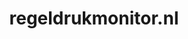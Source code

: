 ---
layout: post
title:  "regeldrukmonitor.nl"
internal_url:  "/data/regeldrukmonitor.nl.html"
categories: dutchgov
---